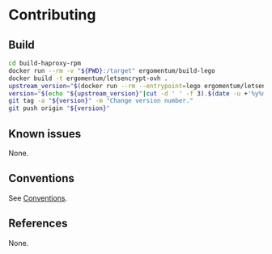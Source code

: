 # Contributing
## Build

```bash
cd build-haproxy-rpm
docker run --rm -v "${PWD}:/target" ergomentum/build-lego
docker build -t ergomentum/letsencrypt-ovh .
upstream_version="$(docker run --rm --entrypoint=lego ergomentum/letsencrypt-ovh --version)"
version="$(echo "${upstream_version}"|cut -d ' ' -f 3).$(date -u +'%y%m%d%H%M%S')"
git tag -a "${version}" -m "Change version number."
git push origin "${version}"
```

## Known issues
None.

## Conventions
See [Conventions](https://github.com/ergomentum/conventions).

## References
None.

